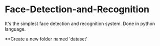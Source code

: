 # Face-Detection-and-Recognition
It's the simplest face detection and recognition system. Done in python language.

**Create a new folder named 'dataset'
